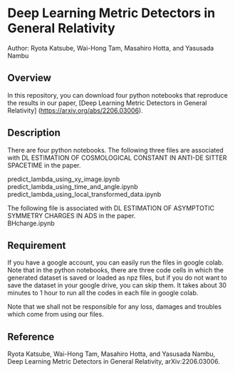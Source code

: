 # Deep Learning Metric Detectors in General Relativity
Author: Ryota Katsube,  Wai-Hong Tam, Masahiro Hotta, and Yasusada Nambu

## Overview
In this repository, you can download four python notebooks that reproduce the results in our paper, 
[Deep Learning Metric Detectors in General Relativity] (https://arxiv.org/abs/2206.03006).

## Description
There are four python notebooks.
The following three files are associated with DL ESTIMATION OF COSMOLOGICAL CONSTANT IN ANTI-DE SITTER SPACETIME in the paper.

predict_lambda_using_xy_image.ipynb  
predict_lambda_using_time_and_angle.ipynb  
predict_lambda_using_local_transformed_data.ipynb  

The following file is associated with DL ESTIMATION OF ASYMPTOTIC SYMMETRY CHARGES IN ADS in the paper.  
BHcharge.ipynb

## Requirement
If you have a google account, you can easily run the files in google colab.
Note that in the python notebooks, there are three code cells in which the generated dataset is saved or loaded as npz files,
but if you do not want to save the dataset in your google drive, you can skip them. 
It takes about 30 minutes to 1 hour to run all the codes in each file in google colab.

Note that we shall not be responsible for any loss, damages and troubles which come from using our files.

## Reference
Ryota Katsube,  Wai-Hong Tam, Masahiro Hotta, and Yasusada Nambu, Deep Learning Metric Detectors in General Relativity, arXiv:2206.03006.
